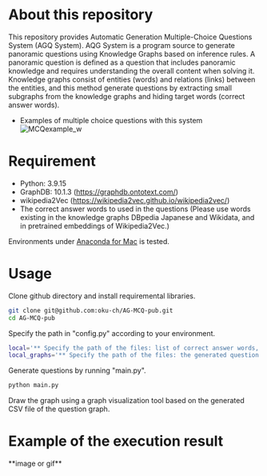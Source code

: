 # About this repository
This repository provides Automatic Generation Multiple-Choice Questions System (AGQ System).  AQG System is a program source to generate panoramic questions using Knowledge Graphs based on inference rules. A panoramic question is defined as a question that includes panoramic knowledge and requires understanding the overall content when solving it. Knowledge graphs consist of entities (words) and relations (links) between the entities, and this method generate questions by extracting small subgraphs from the knowledge graphs and hiding target words (correct answer words). 

* Examples of multiple choice questions with this system
![MCQexample_w](https://github.com/oku-ch/AG-MCQ-pub/assets/87764149/c275a4c0-7263-47e1-bac5-21630104d223)

# Requirement
* Python: 3.9.15
* GraphDB: 10.1.3 (https://graphdb.ontotext.com/)
* wikipedia2Vec (https://wikipedia2vec.github.io/wikipedia2vec/)
* The correct answer words to used in the questions (Please use words existing in the knowledge graphs DBpedia Japanese and Wikidata, and in pretrained embeddings of Wikipedia2Vec.)

Environments under [Anaconda for Mac](https://www.anaconda.com/download) is tested.

# Usage
Clone github directory and install requiremental libraries.

```bash
git clone git@github.com:oku-ch/AG-MCQ-pub.git
cd AG-MCQ-pub
```

Specify the path in "config.py" according to your environment.

```bash
local='** Specify the path of the files: list of correct answer words, list of prefixesand used knowledge graphs, pretrained embeddings of Wikipedia2Vec **'
local_graphs='** Specify the path of the files: the generated question graphs **'
```

Generate questions by running "main.py".

```bash
python main.py
```
Draw the graph using a graph visualization tool based on the generated CSV file of the question graph.
 
# Example of the execution result
\*\*image or gif\*\*

